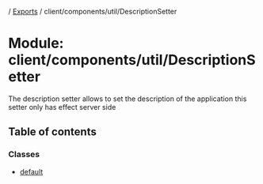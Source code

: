 [](../README.md) / [Exports](../modules.md) / client/components/util/DescriptionSetter

# Module: client/components/util/DescriptionSetter

The description setter allows to set the description of the application
this setter only has effect server side

## Table of contents

### Classes

- [default](../classes/client_components_util_descriptionsetter.default.md)

